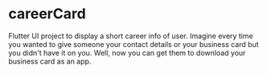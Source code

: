 # careerCard
Flutter UI project to display a short career info of user. Imagine every time you wanted to give someone your contact details or your business card but you didn't have it on you. Well, now you can get them to download your business card as an app.
